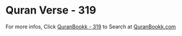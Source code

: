 # Quran Verse - 319 

For more infos, Click [QuranBookk - 319](https://www.quranbookk.com/quran/search?q=319) to Search at [QuranBookk.com](http://quranbookk.com/)